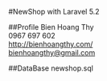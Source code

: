 #NewShop with Laravel 5.2

##Profile
Bien Hoang Thy </br>
0967 697 602 </br>
http://bienhoangthy.com/ </br>
bienhoangthy@gmail.com </br>

##DataBase
newshop.sql